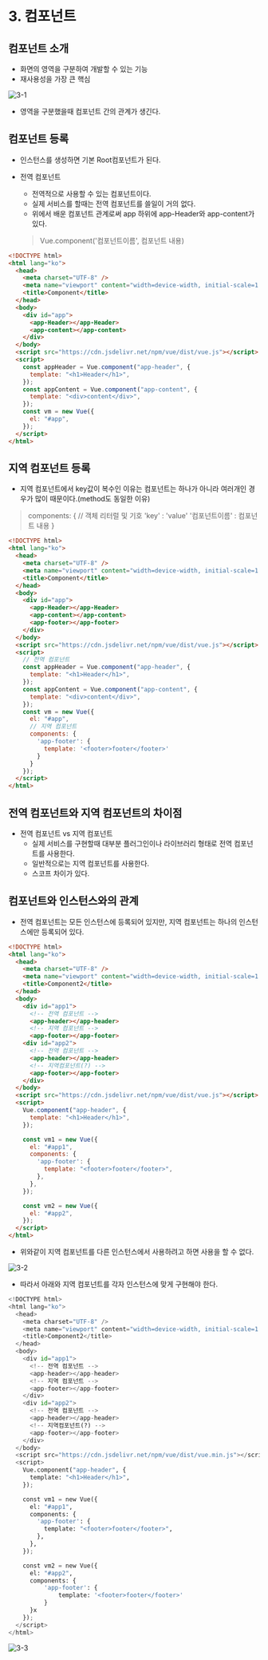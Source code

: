 # 3. 컴포넌트

## 컴포넌트 소개

- 화면의 영역을 구분하여 개발할 수 있는 기능
- 재사용성을 가장 큰 핵심

![3-1](https://github.com/ksy90101/age-of-vue-js/blob/master/theorem/image/3-1.png?raw=true)

- 영역을 구분했을때 컴포넌트 간의 관계가 생긴다.

## 컴포넌트 등록

- 인스턴스를 생성하면 기본 Root컴포넌트가 된다.
- 전역 컴포넌트
    - 전역적으로 사용할 수 있는 컴포넌트이다.
    - 실제 서비스를 할때는 전역 컴포넌트를 쓸일이 거의 없다.
    - 위에서 배운 컴포넌트 관계로써 app 하위에 app-Header와 app-content가 있다.

    > Vue.component('컴포넌트이름', 컴포넌트 내용)

```html
<!DOCTYPE html>
<html lang="ko">
  <head>
    <meta charset="UTF-8" />
    <meta name="viewport" content="width=device-width, initial-scale=1.0" />
    <title>Component</title>
  </head>
  <body>
    <div id="app">
      <app-Header></app-Header>
      <app-content></app-content>
    </div>
  </body>
  <script src="https://cdn.jsdelivr.net/npm/vue/dist/vue.js"></script>
  <script>
    const appHeader = Vue.component("app-header", {
      template: "<h1>Header</h1>",
    });
    const appContent = Vue.component("app-content", {
      template: "<div>content</div>",
    });
    const vm = new Vue({
      el: "#app",
    });
  </script>
</html>
```

## 지역 컴포넌트 등록

- 지역 컴포넌트에서 key값이 복수인 이유는 컴포넌트는 하나가 아니라 여러개인 경우가 많이 때문이다.(method도 동일한 이유)

> components: { // 객체 리터럴 및 기호
'key' : 'value'
'컴포넌트이름' : 컴포넌트 내용
}

```html
<!DOCTYPE html>
<html lang="ko">
  <head>
    <meta charset="UTF-8" />
    <meta name="viewport" content="width=device-width, initial-scale=1.0" />
    <title>Component</title>
  </head>
  <body>
    <div id="app">
      <app-Header></app-Header>
      <app-content></app-content>
      <app-footer></app-footer>
    </div>
  </body>
  <script src="https://cdn.jsdelivr.net/npm/vue/dist/vue.js"></script>
  <script>
    // 전역 컴포넌트
    const appHeader = Vue.component("app-header", {
      template: "<h1>Header</h1>",
    });
    const appContent = Vue.component("app-content", {
      template: "<div>content</div>",
    });
    const vm = new Vue({
      el: "#app",
      // 지역 컴포넌트
      components: {
        'app-footer': {
          template: '<footer>footer</footer>'
        }
      }
    });
  </script>
</html>
```

## 전역 컴포넌트와 지역 컴포넌트의 차이점

- 전역 컴포넌트 vs 지역 컴포넌트
    - 실제 서비스를 구현할때 대부분 플러그인이나 라이브러리 형태로 전역 컴포넌트를 사용한다.
    - 일반적으로는 지역 컴포넌트를 사용한다.
    - 스코프 차이가 있다.

## 컴포넌트와 인스턴스와의 관계

- 전역 컴포넌트는 모든 인스턴스에 등록되어 있지만, 지역 컴포넌트는 하나의 인스턴스에만 등록되어 있다.

```html
<!DOCTYPE html>
<html lang="ko">
  <head>
    <meta charset="UTF-8" />
    <meta name="viewport" content="width=device-width, initial-scale=1.0" />
    <title>Component2</title>
  </head>
  <body>
    <div id="app1">
      <!-- 전역 컴포넌트 -->
      <app-header></app-header>
      <!-- 지역 컴포넌트 --> 
      <app-footer></app-footer> 
    <div id="app2">
      <!-- 전역 컴포넌트 -->
      <app-header></app-header>
      <!-- 지역컴포넌트(?) --> 
      <app-footer></app-footer>
    </div>
  </body>
  <script src="https://cdn.jsdelivr.net/npm/vue/dist/vue.js"></script>
  <script>
    Vue.component("app-header", {
      template: "<h1>Header</h1>",
    });

    const vm1 = new Vue({
      el: "#app1",
      components: {
        'app-footer': {
          template: "<footer>footer</footer>",
        },
      },
    });

    const vm2 = new Vue({
      el: "#app2",
    });
  </script>
</html>
```

- 위와같이 지역 컴포넌트를 다른 인스턴스에서 사용하려고 하면 사용을 할 수 없다.

![3-2](https://github.com/ksy90101/age-of-vue-js/blob/master/theorem/image/3-2.png?raw=true)

- 따라서 아래와 지역 컴포넌트를 각자 인스턴스에 맞게 구현해야 한다.

```python
<!DOCTYPE html>
<html lang="ko">
  <head>
    <meta charset="UTF-8" />
    <meta name="viewport" content="width=device-width, initial-scale=1.0" />
    <title>Component2</title>
  </head>
  <body>
    <div id="app1">
      <!-- 전역 컴포넌트 -->
      <app-header></app-header>
      <!-- 지역 컴포넌트 --> 
      <app-footer></app-footer>
    </div> 
    <div id="app2">
      <!-- 전역 컴포넌트 -->
      <app-header></app-header>
      <!-- 지역컴포넌트(?) --> 
      <app-footer></app-footer>
    </div>
  </body>
  <script src="https://cdn.jsdelivr.net/npm/vue/dist/vue.min.js"></script>
  <script>
    Vue.component("app-header", {
      template: "<h1>Header</h1>",
    });

    const vm1 = new Vue({
      el: "#app1",
      components: {
        'app-footer': {
          template: "<footer>footer</footer>",
        },
      },
    });

    const vm2 = new Vue({
      el: "#app2",
      components: {
          'app-footer': {
              template: '<footer>footer</footer>'
          }
      }x
    });
  </script>
</html>
```

![3-3](https://github.com/ksy90101/age-of-vue-js/blob/master/theorem/image/3-3.png?raw=true)